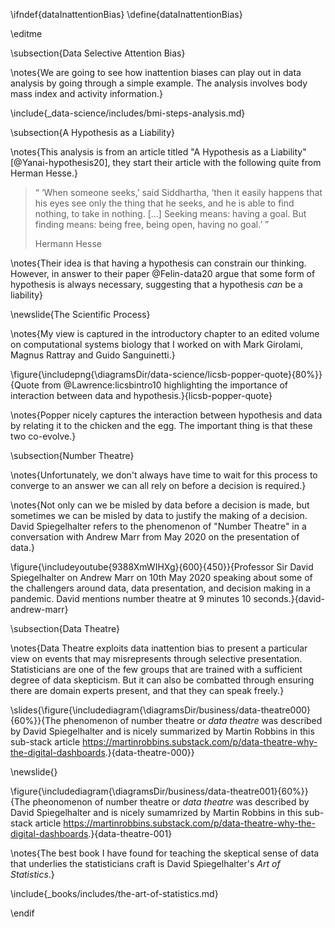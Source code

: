 \ifndef{dataInattentionBias}
\define{dataInattentionBias}

\editme

\subsection{Data Selective Attention Bias}

\notes{We are going to see how inattention biases can play out in data analysis by going through a simple example. The analysis involves body mass index and activity information.}

\include{_data-science/includes/bmi-steps-analysis.md}

\subsection{A Hypothesis as a Liability}

\notes{This analysis is from an article titled "A Hypothesis as a Liability" [@Yanai-hypothesis20], they start their article with the following quite from Herman Hesse.}

>“ ‘When someone seeks,’ said Siddhartha, ‘then it easily happens that his eyes see only the thing that he seeks, and he is able to find nothing, to take in nothing. [...] Seeking means: having a goal. But finding means: being free, being open, having no goal.’ ”
>
> Hermann Hesse

\notes{Their idea is that having a hypothesis can constrain our thinking. However, in answer to their paper @Felin-data20 argue that some form of hypothesis is always necessary, suggesting that a hypothesis *can* be a liability}


\newslide{The Scientific Process}

\notes{My view is captured in the introductory chapter to an edited volume on computational systems biology that I worked on with Mark Girolami, Magnus Rattray and Guido Sanguinetti.}

\figure{\includepng{\diagramsDir/data-science/licsb-popper-quote}{80%}}{Quote from @Lawrence:licsbintro10 highlighting the importance of interaction between data and hypothesis.}{licsb-popper-quote}

\notes{Popper nicely captures the interaction between hypothesis and data by relating it to the chicken and the egg. The important thing is that these two co-evolve.}

\subsection{Number Theatre}

\notes{Unfortunately, we don't always have time to wait for this process to converge to an answer we can all rely on before a decision is required.}

\notes{Not only can we be misled by data before a decision is made, but sometimes we can be misled by data to justify the making of a decision. David Spiegelhalter refers to the phenomenon of "Number Theatre" in a conversation with Andrew Marr from May 2020 on the presentation of data.}

\figure{\includeyoutube{9388XmWIHXg}{600}{450}}{Professor Sir David Spiegelhalter on Andrew Marr on 10th May 2020 speaking about some of the challengers around data, data presentation, and decision making in a pandemic. David mentions number theatre at 9 minutes 10 seconds.}{david-andrew-marr}

<!--includebbcvideo{p08csg28}-->

\subsection{Data Theatre}

\notes{Data Theatre exploits data inattention bias to present a particular view on events that may misrepresents through selective presentation. Statisticians are one of the few groups that are trained with a sufficient degree of data skepticism. But it can also be combatted through ensuring there are domain experts present, and that they can speak freely.}

\slides{\figure{\includediagram{\diagramsDir/business/data-theatre000}{60%}}{The phenomenon of number theatre or *data theatre* was described by David Spiegelhalter and is nicely summarized by Martin Robbins in this sub-stack article <https://martinrobbins.substack.com/p/data-theatre-why-the-digital-dashboards>.}{data-theatre-000}}


\newslide{}

\figure{\includediagram{\diagramsDir/business/data-theatre001}{60%}}{The pheonomenon of number theatre or *data theatre* was described by David Spiegelhalter and is nicely sumamrized by Martin Robbins in this sub-stack article <https://martinrobbins.substack.com/p/data-theatre-why-the-digital-dashboards>.}{data-theatre-001}

\notes{The best book I have found for teaching the skeptical sense of data that underlies the statisticians craft is David Spiegelhalter's *Art of Statistics*.}

\include{_books/includes/the-art-of-statistics.md}


\endif
